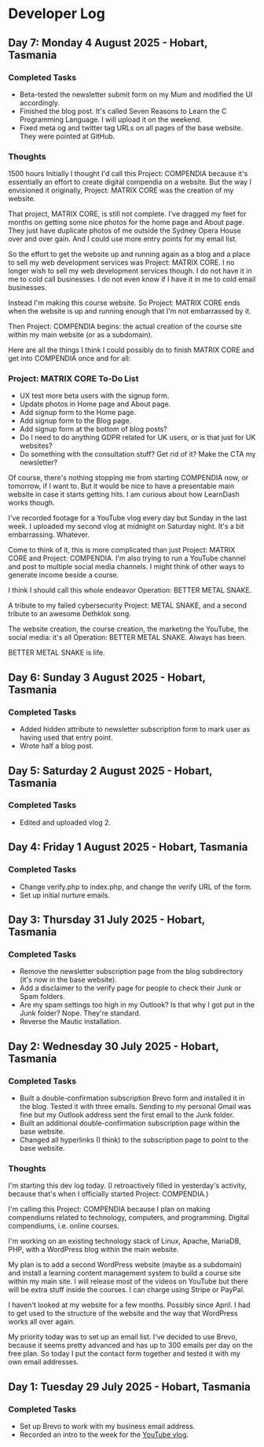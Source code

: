 # Developer Log
## Day 7: Monday 4 August 2025 - Hobart, Tasmania
### Completed Tasks
- Beta-tested the newsletter submit form on my Mum and modified the UI accordingly.
- Finished the blog post. It's called Seven Reasons to Learn the C Programming Language. I will upload it on the weekend.
- Fixed meta og and twitter tag URLs on all pages of the base website. They were pointed at GitHub.
### Thoughts
1500 hours
Initially I thought I'd call this Project: COMPENDIA because it's essentially an effort to create digital compendia on a website. But the way I envisioned it originally, Project: MATRIX CORE was the creation of my website.

That project, MATRIX CORE, is still not complete. I've dragged my feet for months on getting some nice photos for the home page and About page. They just have duplicate photos of me outside the Sydney Opera House over and over gain. And I could use more entry points for my email list.

So the effort to get the website up and running again as a blog and a place to sell my web development services was Project: MATRIX CORE. I no longer wish to sell my web development services though. I do not have it in me to cold call businesses. I do not even know if I have it in me to cold email businesses.

Instead I'm making this course website. So Project: MATRIX CORE ends when the website is up and running enough that I'm not embarrassed by it.

Then Project: COMPENDIA begins: the actual creation of the course site within my main website (or as a subdomain).

Here are all the things I think I could possibly do to finish MATRIX CORE and get into COMPENDIA once and for all:
### Project: MATRIX CORE To-Do List
- UX test more beta users with the signup form.  
- Update photos in Home page and About page.
- Add signup form to the Home page.
- Add signup form to the Blog page.
- Add signup form at the bottom of blog posts?  
- Do I need to do anything GDPR related for UK users, or is that just for UK websites?  
- Do something with the consultation stuff? Get rid of it? Make the CTA my newsletter?

Of course, there's nothing stopping me from starting COMPENDIA now, or tomorrow, if I want to. But it would be nice to have a presentable main website in case it starts getting hits. I am curious about how LearnDash works though.

I've recorded footage for a YouTube vlog every day but Sunday in the last week. I uploaded my second vlog at midnight on Saturday night. It's a bit embarrassing. Whatever.

Come to think of it, this is more complicated than just Project: MATRIX CORE and Project: COMPENDIA. I'm also trying to run a YouTube channel and post to multiple social media channels. I might think of other ways to generate income beside a course.

I think I should call this whole endeavor Operation: BETTER METAL SNAKE.

A tribute to my failed cybersecurity Project: METAL SNAKE, and a second tribute to an awesome Dethklok song.

The website creation, the course creation, the marketing the YouTube, the social media: it's all Operation: BETTER METAL SNAKE. Always has been.

BETTER METAL SNAKE is life.
## Day 6: Sunday 3 August 2025 - Hobart, Tasmania
### Completed Tasks
- Added hidden attribute to newsletter subscription form to mark user as having used that entry point.
- Wrote half a blog post.
## Day 5: Saturday 2 August 2025 - Hobart, Tasmania
### Completed Tasks
- Edited and uploaded vlog 2.
## Day 4: Friday 1 August 2025 - Hobart, Tasmania
### Completed Tasks
- Change verify.php to index.php, and change the verify URL of the form.
- Set up initial nurture emails.
## Day 3: Thursday 31 July 2025 - Hobart, Tasmania
### Completed Tasks  
- Remove the newsletter subscription page from the blog subdirectory (it's now in the base website).
- Add a disclaimer to the verify page for people to check their Junk or Spam folders. 
- Are my spam settings too high in my Outlook? Is that why I got put in the Junk folder? Nope. They're standard.
- Reverse the Mautic installation. 
## Day 2: Wednesday 30 July 2025 - Hobart, Tasmania
### Completed Tasks

- Built a double-confirmation subscription Brevo form and installed it in the blog. Tested it with three emails. Sending to my personal Gmail was fine but my Outlook address sent the first email to the Junk folder.
- Built an additional double-confirmation subscription page within the base website.  
- Changed all hyperlinks (I think) to the subscription page to point to the base website.
### Thoughts

I'm starting this dev log today. (I retroactively filled in yesterday's activity, because that's when I officially started Project: COMPENDIA.)

I'm calling this Project: COMPENDIA because I plan on making compendiums related to technology, computers, and programming. Digital compendiums, i.e. online courses.

I'm working on an existing technology stack of Linux, Apache, MariaDB, PHP, with a WordPress blog within the main website.

My plan is to add a second WordPress website (maybe as a subdomain) and install a learning content management system to build a course site within my main site. I will release most of the videos on YouTube but there will be extra stuff inside the courses. I can charge using Stripe or PayPal.

I haven't looked at my website for a few months. Possibly since April. I had to get used to the structure of the website and the way that WordPress works all over again.

My priority today was to set up an email list. I've decided to use Brevo, because it seems pretty advanced and has up to 300 emails per day on the free plan. So today I put the contact form together and tested it with my own email addresses.

## Day 1: Tuesday 29 July 2025 - Hobart, Tasmania

### Completed Tasks

- Set up Brevo to work with my business email address.
- Recorded an intro to the week for the [YouTube vlog](https://youtube.com/BrendanGasparin/).
